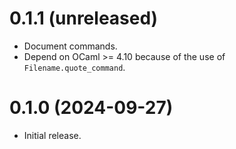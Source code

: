 0.1.1 (unreleased)
=====

- Document commands.
- Depend on OCaml >= 4.10 because of the use of `Filename.quote_command`.

0.1.0 (2024-09-27)
=====

- Initial release.
